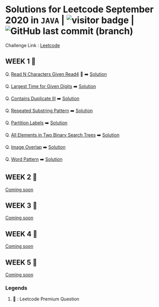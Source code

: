 # Solutions for Leetcode September 2020 in `JAVA`  | <img src="https://visitor-badge.laobi.icu/badge?page_id=abhisheksurve45.leetcode-sep-2020" alt="visitor badge"/> | ![GitHub last commit (branch)](https://img.shields.io/github/last-commit/abhisheksurve45/leetcode-sep-2020/master)

Challenge Link : [Leetcode](https://leetcode.com/explore/challenge/card/september-leetcoding-challenge/)

## WEEK 1 🚧

Q. [Read N Characters Given Read4](https://leetcode.com/explore/challenge/card/september-leetcoding-challenge/554/week-1-september-1st-september-7th/3444/) 🔏 ➡️ [Solution](https://github.com/abhisheksurve45/leetcode-sep-2020/blob/master/WEEK1/ReadNCharactersRead4.java)

Q. [Largest Time for Given Digits](https://leetcode.com/explore/challenge/card/september-leetcoding-challenge/554/week-1-september-1st-september-7th/3445/) ➡️ [Solution](https://github.com/abhisheksurve45/leetcode-sep-2020/blob/master/WEEK1/LargestTimeforGivenDigits.java)

Q. [Contains Duplicate III](https://leetcode.com/explore/challenge/card/september-leetcoding-challenge/554/week-1-september-1st-september-7th/3446/) ➡️ [Solution](https://github.com/abhisheksurve45/leetcode-sep-2020/blob/master/WEEK1/ContainsDuplicateIII.java)

Q. [Repeated Substring Pattern](https://leetcode.com/explore/challenge/card/september-leetcoding-challenge/554/week-1-september-1st-september-7th/3447/) ➡️ [Solution](https://github.com/abhisheksurve45/leetcode-sep-2020/blob/master/WEEK1/RepeatedSubstringPattern.java)

Q. [Partition Labels](https://leetcode.com/explore/challenge/card/september-leetcoding-challenge/554/week-1-september-1st-september-7th/3448/) ➡️ [Solution](https://github.com/abhisheksurve45/leetcode-sep-2020/blob/master/WEEK1/PartitionLabels.java)

Q. [All Elements in Two Binary Search Trees](https://leetcode.com/explore/challenge/card/september-leetcoding-challenge/554/week-1-september-1st-september-7th/3449/) ➡️ [Solution](https://github.com/abhisheksurve45/leetcode-sep-2020/blob/master/WEEK1/AllElementsinTwoBST.java)

Q. [Image Overlap](https://leetcode.com/explore/challenge/card/september-leetcoding-challenge/554/week-1-september-1st-september-7th/3450/) ➡️ [Solution](https://github.com/abhisheksurve45/leetcode-sep-2020/blob/master/WEEK1/ImageOverlap.java)

Q. [Word Pattern](https://leetcode.com/explore/challenge/card/september-leetcoding-challenge/554/week-1-september-1st-september-7th/3451/) ➡️ [Solution](https://github.com/abhisheksurve45/leetcode-sep-2020/blob/master/WEEK1/WordPattern.java)

## WEEK 2 🚧

[Coming soon](https://leetcode.com/explore/challenge/card/september-leetcoding-challenge/)

## WEEK 3 🚧

[Coming soon](https://leetcode.com/explore/challenge/card/september-leetcoding-challenge/)

## WEEK 4 🚧

[Coming soon](https://leetcode.com/explore/challenge/card/september-leetcoding-challenge/)

## WEEK 5 🚧

[Coming soon](https://leetcode.com/explore/challenge/card/september-leetcoding-challenge/)


### Legends 

1. 🔏 : Leetcode Premium Question
